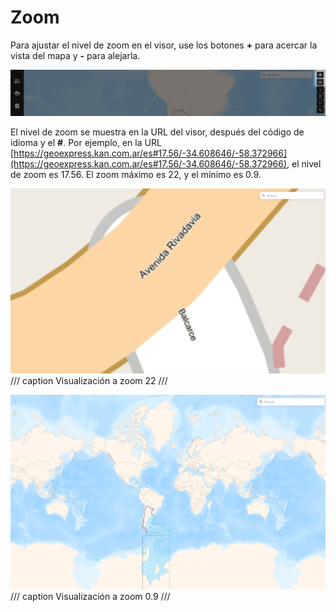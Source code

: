 # Zoom

Para ajustar el nivel de zoom en el visor, use los botones **+** para acercar la vista del mapa y **-** para alejarla.

![](../images/zoom1.png)

El nivel de zoom se muestra en la URL del visor, después del código de idioma y el **#**. Por ejemplo, en la URL [https://geoexpress.kan.com.ar/es#17.56/-34.608646/-58.372966](https://geoexpress.kan.com.ar/es#17.56/-34.608646/-58.372966), el nivel de zoom es 17.56. El zoom máximo es 22, y el mínimo es 0.9.


![](../images/zoom2.png)
/// caption
Visualización a zoom 22
///

![](../images/zoom3.png)
/// caption
Visualización a zoom 0.9
///

